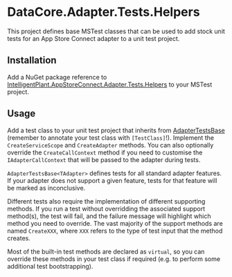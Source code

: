 ﻿# DataCore.Adapter.Tests.Helpers

This project defines base MSTest classes that can be used to add stock unit tests for an App Store Connect adapter to a unit test project.


## Installation

Add a NuGet package reference to [IntelligentPlant.AppStoreConnect.Adapter.Tests.Helpers](https://www.nuget.org/packages/IntelligentPlant.AppStoreConnect.Adapter.Tests.Helpers) to your MSTest project.


## Usage

Add a test class to your unit test project that inherits from [AdapterTestsBase<TAdapter>](./AdapterTestsBase.cs) (remember to annotate your test class with `[TestClass]`!). Implement the `CreateServiceScope` and `CreateAdapter` methods. You can also optionally override the `CreateCallContext` method if you need to customise the `IAdapterCallContext` that will be passed to the adapter during tests.

`AdapterTestsBase<TAdapter>` defines tests for all standard adapter features. If your adapter does not support a given feature, tests for that feature will be marked as inconclusive.

Different tests also require the implementation of different supporting methods. If you run a test without overridding the associated support method(s), the test will fail, and the failure message will highlight which method you need to override. The vast majority of the support methods are named `CreateXXX`, where `XXX` refers to the type of test input that the method creates.

Most of the built-in test methods are declared as `virtual`, so you can override these methods in your test class if required (e.g. to perform some additional test bootstrapping).
